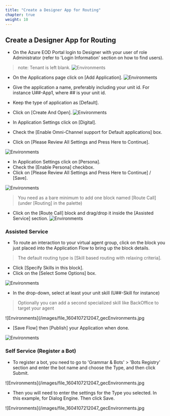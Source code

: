 ```yaml
---
title: "Create a Designer App for Routing"
chapter: true
weight: 10
---
```


## Create a Designer App for Routing

- On the Azure EOD Portal login to Designer with your user of role Administrator (refer to 'Login Information' section on how to find users). 
>note: Tenant is left blank.
![Environments](/images/file_1604107212047_gecEnvironments.jpg)

- On the Applications page click on [Add Application].
![Environments](/images/file_1604107212047_gecEnvironments.jpg)

- Give the application a name, preferably including your unit id. For instance U##-App1, where ## is your unit id. 
- Keep the type of application as [Default].
- Click on [Create And Open].
![Environments](/images/file_1604107212047_gecEnvironments.jpg)

- In Application Settings click on [Digital].
- Check the [Enable Omni-Channel support for Default applications] box.
- Click on [Please Review All Settings and Press Here to Continue]. 

![Environments](/images/file_1604107212047_gecEnvironments.jpg)

- In Application Settings click on [Persona].
- Check the [Enable Persona] checkbox.
- Click on [Please Review All Settings and Press Here to Continue] / [Save]. 

![Environments](/images/file_1604107212047_gecEnvironments.jpg)

>You need as a bare minimum to add one block named [Route Call] (under [Routing] in the palette)
- Click on the [Route Call] block and drag/drop it inside the [Assisted Service] section.
![Environments](/images/file_1604107212047_gecEnvironments.jpg)

### Assisted Service

- To route an interaction to your virtual agent group, click on the block you just placed into the Application Flow to bring up the block details.

>The default routing type is [Skill based routing with relaxing criteria].
- Click [Specify Skills in this block]. 
- Click on the [Select Some Options] box.

![Environments](/images/file_1604107212047_gecEnvironments.jpg)

- In the drop-down, select at least your unit skill (U##-Skill for instance) 
>Optionally you can add a second specialized skill like BackOffice to target your <BO> agent

![Environments](/images/file_1604107212047_gecEnvironments.jpg
  
  
- [Save Flow] then [Publish] your Application when done.  
  

![Environments](/images/file_1604107212047_gecEnvironments.jpg)
  
### Self Service (Register a Bot)
  
- To register a bot, you need to go to 'Grammar & Bots' > 'Bots Registry' section and enter the bot name and choose the Type, and then click Submit.
  
![Environments](/images/file_1604107212047_gecEnvironments.jpg
  
- Then you will need to enter the settings for the Type you selected. In this example, for Dialog Engine. Then click Save.
  
![Environments](/images/file_1604107212047_gecEnvironments.jpg

  
